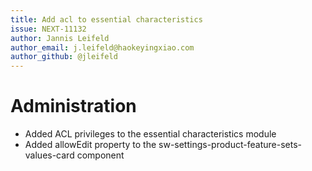 ```yaml
---
title: Add acl to essential characteristics
issue: NEXT-11132
author: Jannis Leifeld
author_email: j.leifeld@haokeyingxiao.com 
author_github: @jleifeld
---
```

# Administration
* Added ACL privileges to the essential characteristics module
* Added allowEdit property to the sw-settings-product-feature-sets-values-card component
